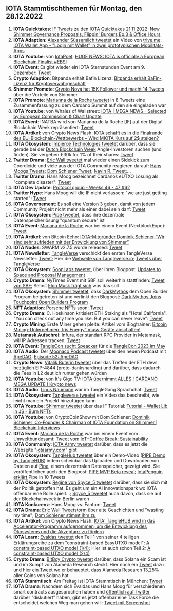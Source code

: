 ## IOTA Stammtischthemen für Montag, den 28.12.2022

1. **IOTA Quicktakes**: [IF Tweets](https://twitter.com/iota/status/1594631853268426754?s=20&t=MSlHutIiUKW6oWDkbUp-xw) zu den [IOTA Quicktakes 21.11.2022: New Shimmer Governance Proposals, Flippin' Burgers Ep.3 & Office Hours](https://www.youtube.com/watch?v=lZTC80kNmmc)
2. **IOTA Adaption**: [Alexander Süssemilch tweetet](https://twitter.com/asuessemilch/status/1594793466256564226?s=20&t=MSlHutIiUKW6oWDkbUp-xw) ein Video von [trive.me](https://twitter.com/triveme): [IOTA Wallet App - "Login mit Wallet" in zwei prototypischen Mobilitäts-Apps](https://www.youtube.com/watch?v=4SlGKDXbK5c)
3. **IOTA Youtube**: von [IotaPoet](https://twitter.com/IotaPoet): [HUGE NEWS: IOTA is officially a European Blockchain Finalist #EBSI](https://www.youtube.com/watch?v=i-Omc7i1N0I)
4. **IOTA Event**: Es gibt wieder ein IOTA Sternstunden Event am 9. Dezember: [Tweet](https://twitter.com/iotashop/status/1594971023862022145?s=20&t=v8LfXrpQkfO0Taa42lgP-Q)
5. **Crypto Adaption**: Bitpanda erhält Bafin Lizenz: [Bitpanda erhält BaFin-Lizenz für Kryptoverwahrgeschäft](https://de.cointelegraph.com/news/bitpanda-receives-bafin-licence-for-crypto-custody-business)
6. **Shimmer Promote**: [Crypto Nova hat 15K Follower und macht 14 Tweets](https://twitter.com/CryptoGirlNova/status/1574866255428943872?s=20&t=v8LfXrpQkfO0Taa42lgP-Q) über die Vorteile von Shimmer
7. **IOTA Promote**: [Marianna de la Roche tweetet](https://twitter.com/Marianadlrw/status/1594977046823829504?s=20&t=v8LfXrpQkfO0Taa42lgP-Q) in 8 Tweets eine Zusammenfassung zu dem Cardano Summit auf den sie eingeladen war
8. **IOTA Youtube**: von Whales of Wallstreet: [IOTA | MEGA NEWS - Selected by European Commission & Chart Update](https://www.youtube.com/watch?v=6f35xOXaNik)
9. **IOTA Event**: INATBA wird von Marianna de la Roche  [IF] auf der Digital Blockchain Week repräsentiert: [Tweet](https://twitter.com/Marianadlrw/status/1595004742274539520?s=20&t=v8LfXrpQkfO0Taa42lgP-Q)
10. **IOTA Artikel**: von Crypto News Flash: [IOTA schafft es in die Finalrunde des EU-Blockchain-Wettbewerbs – Wird MIOTA Kurs auf 2$ steigen?](https://www.crypto-news-flash.com/de/iota-ist-im-finale-eu-blockchain-beschaffungsverfahrens/)
11. **IOTA Ökosystem**: [Impierce Technologies tweetet](https://twitter.com/ImpierceTech/status/1594975952576151552?s=20&t=B8BKLC9wiSwsyX6aJl8Zzw) darüber, dass sie gerade bei der [Dutch Blockchain Week](https://dutchblockchainweek.com/investor-track/) Angle-Investoren suchen (und finden). Sie vergeben €30k for 1% of their shares: [Tweet](https://twitter.com/ImpierceTech/status/1594975954962907136?s=20&t=B8BKLC9wiSwsyX6aJl8Zzw)
12. **Twitter Drama**: [Eric Wall tweetet](https://twitter.com/ercwl/status/1595124395852562432?s=20&t=Te_57oQz-i5xIF4PTABO0w) mal wieder einen Sidekick zum Coordicide und viele aus der IOTA Community reagieren darauf: [Hans Moogs Tweets](https://twitter.com/hus_qy/status/1595171900892000256?s=20&t=Te_57oQz-i5xIF4PTABO0w); [Dom Schiener Tweet](https://twitter.com/DomSchiener/status/1595131997651079168?s=20&t=Te_57oQz-i5xIF4PTABO0w); [Navin R. Tweet](https://twitter.com/navinram999/status/1595201592462032897?s=20&t=Te_57oQz-i5xIF4PTABO0w);...
13. **Twitter Drama**: Hans Moog bezeichnet Cardanos eUTXO Lösung als "complete disaster": [Tweet](https://twitter.com/hus_qy/status/1595190503762337792?s=20&t=Te_57oQz-i5xIF4PTABO0w)
14. **IOTA Dev Update**: [Protocol group - Weeks 46 - 47 #62](https://github.com/iotaledger/research-updates/discussions/62)
15. **Twitter Hype**: Hans Moog will die IF nicht verlassen: "we are just getting started": [Tweet](https://twitter.com/hus_qy/status/1594790610627600409?s=20&t=Te_57oQz-i5xIF4PTABO0w)
16. **IOTA Governement**: Es soll eine Version 3 geben, damit von jedem Community Projekt nicht mehr als einer dabei sein darf: [Tweet](https://twitter.com/ShimmerGov/status/1595097648528343041?s=20&t=Te_57oQz-i5xIF4PTABO0w)
17. **IOTA Ökosystem**: [Pipe tweetet](https://twitter.com/Tanglehub_eu/status/1595348880807395329?s=20&t=Te_57oQz-i5xIF4PTABO0w), dass ihre dezentrale Datenspeicherlösung "quantum secure" ist
18. **IOTA Event**: [Mariana de la Roche](https://twitter.com/Marianadlrw) war bei einem Event (NextblockExpo): [Tweet](https://twitter.com/Marianadlrw/status/1595415295212019713?s=20&t=Te_57oQz-i5xIF4PTABO0w)
19. **IOTA Artikel**: von Bitcoin Echo: [IOTA-Mitgründer Dominik Schiener “Wir sind sehr zufrieden mit der Entwicklung von Shimmer”](https://www.btc-echo.de/news/iota-sehr-zufrieden-mit-der-entwicklung-von-shimmer-154906/)
20. **IOTA Nodes**: SWARM v2.7.5 wurde released: [Tweet](https://twitter.com/tanglebay/status/1595544714320699393?s=20&t=M6ekz_CW1zV7r9gm0VekCA)
21. **IOTA Newsletter**: [TangleVerse](https://twitter.com/TangleVerseWeb) verschickt den ersten TangleVerse Newsletter: [Tweet](https://twitter.com/TangleVerseWeb/status/1595507908971794455?s=20&t=M6ekz_CW1zV7r9gm0VekCA); Hier die [Webseite von Tangleverse.io](https://tangleverse.io/); [Tweets über TangleVerse](https://twitter.com/2xnmore/status/1595707105549242370?s=20&t=M6ekz_CW1zV7r9gm0VekCA)
22. **IOTA Ökosystem**: [SoonLabs tweetet](https://twitter.com/soon_labs/status/1595632769337462784?s=20&t=M6ekz_CW1zV7r9gm0VekCA), über ihren Blogpost: [Updates to Space and Proposal Management](https://soonlabs.medium.com/updates-to-spaces-and-proposals-a7766d004213)
23. **Crypto Drama**: NyTimes Event mit SBF soll weiterhin stattfinden: [Tweet von SBF](https://twitter.com/SBF_FTX/status/1595512579417378837?s=20&t=M6ekz_CW1zV7r9gm0VekCA); Selbst [Elon Musk frägt sich](https://twitter.com/elonmusk/status/1595587988926664704?s=20&t=M6ekz_CW1zV7r9gm0VekCA) was das soll
24. **IOTA Ökosystem**: [Shimmer tweetet](https://twitter.com/shimmernet/status/1595416891971047424?s=20&t=M6ekz_CW1zV7r9gm0VekCA), dass [DarkMythos](https://twitter.com/DarkMythosIOTA) dem Open Builder Program beigetreten ist und verlinkt den Blogpost: [Dark Mythos Joins Touchpoint Open Builders Program](https://blog.shimmer.network/dark-mythos-becomes-part-of-touchpoint-open-builders-program/)
25. **NFT Adaption**: Porsche NFTs soon: [Tweet](https://twitter.com/Porsche/status/1594826400233828354?s=20&t=ZIdlOVPJAZwNRTcga7N8hw)
26. **Crypto Drama**: C. Hoskinson kritisiert ETH Staking als "Hotel California". "You can check out any time you like. But you can never leave": [Tweet](https://twitter.com/Cointelegraph/status/1595560371670114305?s=20&t=aA_Gu9SVlImHb1TAAC1cvA)
27. **Crypto Mining**: Erste Miner gehen pleite: Artikel vom Blogtrainer: [Bitcoin Mining-Unternehmen „Iris Energy“ muss Geräte abschalten!](https://www.blocktrainer.de/iris-energy-muss-abschalten/)
28. **Metamask Aufschrei**: Infura, der standart RPC Provider in Metamask, will IP Adressen tracken: [Tweet](https://twitter.com/hoss_crypto/status/1595699132181749760?s=20&t=bFhMRjOhKEWZZCmAGqjIxQ)
29. **IOTA Event**: [TangleCon sucht Speacker](https://twitter.com/TangleCon/status/1595751174136893440?s=20&t=bFhMRjOhKEWZZCmAGqjIxQ) für die [TangleCon 2023 im May](https://reg.eventmobi.com/tanglecon)
30. **IOTA Audio**: Der [Moonaco Podcast tweetet](https://twitter.com/MoonacoPodcast/status/1595734048403607552?s=20&t=kVqy94DQxLkq3JCLaxI9eQ) über den neuen Podcast mit [ApeDAO](https://twitter.com/iotapes): [Episode 52: ApeDAO](https://open.spotify.com/episode/5NaTed362RnjnZaw41CrZJ?si=ATS2irmSScmOwJR2N1KDPw&nd=1) 
31. **Crypto News**: [Vitalik Buterin tweetet](https://twitter.com/VitalikButerin/status/1595754446042333197?s=20&t=kVqy94DQxLkq3JCLaxI9eQ) über das Treffen der ETH devs bezüglich EIP-4844 (proto-danksharding) und darüber, dass dadurch die Fees in L2 deutlich runter gehen würden
32. **IOTA Youtube**: von It's Gigo TV: [IOTA übernimmt ALLES ! CARDANO MEGA UPDATE ! Krypto news](https://www.youtube.com/watch?v=9W7onDSqCnA)
33. **IOTA Audio**: [Linus Naumann](https://twitter.com/LinusNaumann) war im TangleGang Sprachchat: [Tweet](https://twitter.com/GangTangleTalk/status/1595781200261570563)
34. **IOTA Ökosystem**: [Tangleverse tweetet](https://twitter.com/TangleVerseWeb/status/1595457544973074433?s=20) ein Video das beschreibt, wie leicht man ein Projekt hinzufügen kann
35. **IOTA Youtube**: [Shimmer tweetet](https://twitter.com/shimmernet/status/1596051067866820608?s=20&t=4VnNZLBpxs3XRSWlBJj1Xw) über das IF Tutorial: [Tutorial - Wallet Lib in JS - Burn NFTs](https://www.youtube.com/watch?v=8v5eR5_vwIw)
36. **IOTA Youtube**: von CryptoCoinShow mit Dom Schiener: [Dominik Schiener, Co-Founder & Chairman of IOTA Foundation on Shimmer | Blockchain Interviews](https://www.youtube.com/watch?v=Qmph2lIyDgM)
37. **IOTA Event**: [Mariana de la Roche](https://twitter.com/Marianadlrw) war bei einem Event vom Umweltbundesamt: [Tweet vom IoT+Coffee Break: Sustainability](https://twitter.com/IOTplus_Network/status/1596048503553331200?s=20&t=4VnNZLBpxs3XRSWlBJj1Xw)
38. **IOTA Community**: [IOTA Army tweetet](https://twitter.com/IotaArmy_/status/1595919240703447045?s=20&t=4VnNZLBpxs3XRSWlBJj1Xw) darüber, dass es jetzt die Webseite "[iotaarmy.com](https://iotaarmy.com/)" gibt
39. **IOTA Ökosystem**: [TangleHub tweetet](https://twitter.com/Tanglehub_eu/status/1596103667287195648?s=20&t=JmzI_M7xl8qxwyz2CSwBDg) über ein Demo-Video ([PIPE Demo by TangleHUB](https://www.youtube.com/watch?v=s2c94O6Q4KE)) indem scheinbar das Uploaden und Downloaden von Dateien auf [Pipe](https://twitter.com/PIPE_DATA), einem dezentralen Datenspeicher, gezeigt wird. Sie veröffentlichen auch den Blogpost: [PIPE MVP Beta reveal](https://tanglehub.eu/pipe-mvp-beta-reveal/); [IotaPenguin erklärt](https://twitter.com/iota_penguin/status/1596211779096707073?s=20) Pipe in 10 Tweets
40. **IOTA Ökosystem**: [Regine von Spyce_5 tweetet](https://twitter.com/Energine/status/1596135123183112193?s=20&t=JmzI_M7xl8qxwyz2CSwBDg) darüber, dass sie sich mit der Politik getroffen hat. Es geht um ein AI Innovationspark wo IOTA offenbar eine Rolle spielt...; [Spyce_5 tweetet](https://twitter.com/SPYCE_5/status/1596151540301324288?s=20&t=LYJD9Z0RPh3fGpxrwJ0dpw) auch davon, dass sie auf der Blockchainweek in Berlin waren
41. **IOTA Konkurenz**: Hans Moog vs. Fantom: [Tweet](https://twitter.com/hus_qy/status/1596129431395139585?s=20&t=JmzI_M7xl8qxwyz2CSwBDg)
42. **IOTA Drama**: [Eric Wall Tweetstorm](https://twitter.com/ercwl/status/1596133714370891776?s=20&t=JmzI_M7xl8qxwyz2CSwBDg) über alte Geschichten und "wasting my time"; [Dom Schiener stimmt ihm zu](https://twitter.com/DomSchiener/status/1596157095694696455?s=20&t=LYJD9Z0RPh3fGpxrwJ0dpw)
43. **IOTA Artikel**: von Crypto News Flash: [IOTA: TangleHUB wird in das Accelerator-Programm aufgenommen, um die Entwicklung des Ökosystems und die Akzeptanz zu fördern](https://www.crypto-news-flash.com/de/iota-tanglehub-wird-teil-des-acceleator-programms-zur-entwicklung-des-oekosystems-und-der-akzeptanz/)
44. **IOTA Learn**: [Evaldas tweetet](https://twitter.com/lunfardo314/status/1596454597681446913?s=20&t=rD4s0LOLAwpppkkNbN6S5Q) den Teil 1 von seiner 4 teiligen Erklärungsreihe zu dem "constraint-based EasyUTXO model": [A constraint-based UTXO model (1/4)](https://medium.com/@lunfardo/a-constraint-based-utxo-model-1-4-a61df1b0c724); Hier ist auch schon Teil 2: [A constraint-based UTXO model (2/4)](https://medium.com/@lunfardo/a-constraint-based-utxo-model-2-4-b7af8500ad74)
45. **Crypto Drama**: [BitBoy Crypto tweetet](https://twitter.com/Bitboy_Crypto/status/1596426010978926592?s=20&t=rD4s0LOLAwpppkkNbN6S5Q) darüber, dass Solana ein Scam ist und im Sumpf von Alameda Research steckt. Hier noch ein [Tweet](https://twitter.com/Bitboy_Crypto/status/1596423423042920448?s=20&t=rD4s0LOLAwpppkkNbN6S5Q) dazu und hier [ein Tweet](https://twitter.com/Bitboy_Crypto/status/1596476792226750464?s=20&t=rD4s0LOLAwpppkkNbN6S5Q) wo er behauptet, dass Alameda Research 13,25% aller Coins von Solana hat
46. **IOTA Stammtisch**: Am Freitag ist IOTA Stammtisch in München: [Tweet](https://twitter.com/IotaMunchen/status/1597110555612848133?s=20&t=J1EJJfHSTSKyUvaTTCvE0g)
47. **IOTA Drama**: Nachdem sich Evaldas und Hans Moog für verschiedenen smart contracts ausgesprochen haben und [öffentlich auf Twitter](https://twitter.com/hus_qy/status/1596578965929398272?s=20&t=J1EJJfHSTSKyUvaTTCvE0g) darüber "diskutiert" haben, gibt es jetzt offenbar eine Task Force die entscheidet welchen Weg man gehen will: [Tweet mit Screenshot](https://twitter.com/unseriouscandle/status/1596880916592443396?s=20&t=J1EJJfHSTSKyUvaTTCvE0g)







